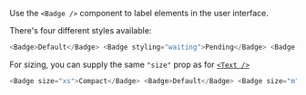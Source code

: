 Use the `<Badge />` component to label elements in the user interface.

There's four different styles available:

```js
<Badge>Default</Badge> <Badge styling="waiting">Pending</Badge> <Badge styling="confirmed">Approved</Badge> <Badge styling="invalid">Invalid</Badge>
```

For sizing, you can supply the same `"size"` prop as for [`<Text />`](#/Components?id=text)

```js
<Badge size="xs">Compact</Badge> <Badge>Default</Badge> <Badge size="m">Medium</Badge> <Badge size="l">Large</Badge>
```
